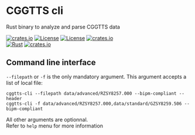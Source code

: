 CGGTTS cli 
==========

Rust binary to analyze and parse CGGTTS data

[![crates.io](https://img.shields.io/crates/v/cggtts-cli.svg)](https://crates.io/crates/cggtts-cli)
[![License](https://img.shields.io/badge/license-Apache%202.0-blue?style=flat-square)](https://github.com/gwbres/cggtts/blob/main/LICENSE-APACHE)
[![License](https://img.shields.io/badge/license-MIT-blue?style=flat-square)](https://github.com/gwbres/cggtts/blob/main/LICENSE-MIT) 
[![crates.io](https://img.shields.io/crates/d/cggtts.svg)](https://crates.io/crates/cggtts)    
[![Rust](https://github.com/gwbres/cggtts/actions/workflows/rust.yml/badge.svg)](https://github.com/gwbres/cggtts/actions/workflows/rust.yml)
[![crates.io](https://docs.rs/cggtts/badge.svg)](https://docs.rs/cggtts/badge.svg)


## Command line interface

`--filepath` or `-f` is the only mandatory argument.
This argument accepts a list of local file:

```shell
cggtts-cli --filepath data/advanced/RZSY8257.000 --bipm-compliant --header
cggtts-cli -f data/advanced/RZSY8257.000,data/standard/GZSY8259.506 --bipm-compliant
```

All other arguments are optionnal.  
Refer to `help` menu for more information
